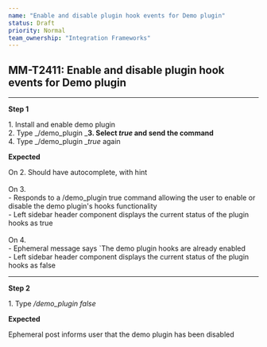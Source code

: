 ```yaml
---
name: "Enable and disable plugin hook events for Demo plugin"
status: Draft
priority: Normal
team_ownership: "Integration Frameworks"
---
```


## MM-T2411: Enable and disable plugin hook events for Demo plugin

---

**Step 1**

1\. Install and enable demo plugin\
2\. Type _/demo\_plugin _**3. Select _true_ and send the command**\
4\. Type _/demo\_plugin __true_ again

**Expected**

On 2. Should have autocomplete, with hint\
\
On 3.\
\- Responds to a /demo\_plugin true command allowing the user to enable or disable the demo plugin's hooks functionality\
\- Left sidebar header component displays the current status of the plugin hooks as true\
\
On 4.\
\- Ephemeral message says \`The demo plugin hooks are already enabled\
\- Left sidebar header component displays the current status of the plugin hooks as false

---

**Step 2**

1\. Type _/demo\_plugin false_

**Expected**

Ephemeral post informs user that the demo plugin has been disabled 
